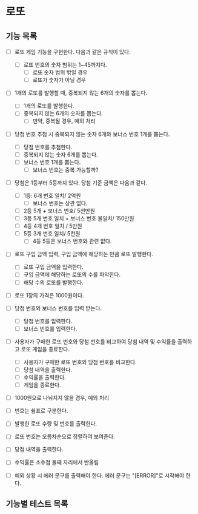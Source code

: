 # 로또

## 기능 목록
- [ ] 로또 게임 기능을 구현한다. 다음과 같은 규칙이 있다.
  - [ ] 로또 번호의 숫자 범위는 1~45까지다.
    - [ ] 로또 숫자 범위 밖일 경우
    - [ ] 로또가 숫자가 아닐 경우

- [ ] 1개의 로또를 발행할 때, 중복되지 않는 6개의 숫자를 뽑는다.
    - [ ] 1개의 로또를 발행한다.
    - [ ] 중복되지 않는 6개의 숫자를 뽑는다.
        - [ ] 만약, 중복될 경우, 예외 처리

- [ ] 당첨 번호 추첨 시 중복되지 않는 숫자 6개와 보너스 번호 1개를 뽑는다.
    - [ ] 당첨 번호를 추첨한다.
    - [ ] 중복되지 않는 숫자 6개를 뽑는다.
    - [ ] 보너스 번호 1개를 뽑는다.
        - [ ] 보너스 번호는 중복 가능할까?

- [ ] 당첨은 1등부터 5등까지 있다. 당첨 기준 금액은 다음과 같다.
    - [ ] 1등: 6개 번호 일치/ 2억원
        - [ ] 보너스 번호는 상관 없다.
    - [ ] 2등 5개 + 보너스 번호/ 5천만원
    - [ ] 3등 5개 번호 일치 + 보너스 번호 불일치/ 150만원
    - [ ] 4등 4개 번호 일치 / 5만원
    - [ ] 5등 3개 번호 일치/ 5천원
        - [ ] 4등 5등은 보너스 번호와 관련 없다.

- [ ] 로또 구입 금액 입력, 구입 금액에 해당하는 만큼 로또 발행한다.
    - [ ] 로또 구입 금액을 입력한다.
    - [ ] 구입 금액에 해당하는 로또의 수를 파악한다.
    - [ ] 해당 수의 로또를 발행한다.

- [ ] 로또 1장의 가격은 1000원이다.

- [ ] 당첨 번호와 보너스 번호를 입력 받는다.
    - [ ] 당첨 번호를 입력한다.
    - [ ] 보너스 번호를 입력한다.

- [ ] 사용자가 구매한 로또 번호와 당첨 번호를 비교하여 당첨 내역 및 수익률을 출력하고 로또 게임을 종료한다.
    - [ ] 사용자가 구매한 로또 번호와 당첨 번호를 비교한다.
    - [ ] 당첨 내역을 출력한다.
    - [ ] 수익률을 출력한다.
    - [ ] 게임을 종료한다.

- [ ] 1000원으로 나눠지지 않을 경우, 예외 처리

- [ ] 번호는 쉼표로 구분한다.

- [ ] 발행한 로또 수량 및 번호를 출력한다.
- [ ] 로또 번호는 오름차순으로 정렬하여 보여준다.
- [ ] 당첨 내역을 출력한다.
- [ ] 수익률은 소수점 둘째 자리에서 반올림
- [ ] 예외 상황 시 에러 문구를 출력해야 한다. 에러 문구는 "[ERROR]"로 시작해야 한다.

## 기능별 테스트 목록